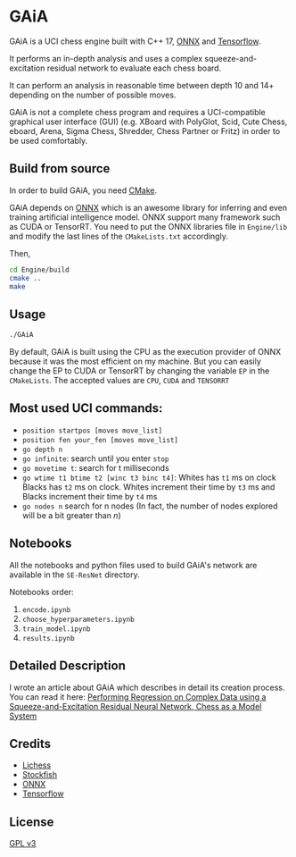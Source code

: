 # GAiA
GAiA is a UCI chess engine built with C++ 17, [ONNX](https://github.com/microsoft/onnxruntime) and [Tensorflow](https://github.com/tensorflow/tensorflow).

It performs an in-depth analysis and uses a complex squeeze-and-excitation residual network to evaluate each chess board.

It can perform an analysis in reasonable time between depth 10 and 14+ depending on the number of possible moves.

GAiA is not a complete chess program and requires a UCI-compatible graphical user interface (GUI) (e.g. XBoard with PolyGlot, Scid, Cute Chess, eboard, Arena, Sigma Chess, Shredder, Chess Partner or Fritz) in order to be used comfortably.

## Build from source
In order to build GAiA, you need [CMake](https://cmake.org/).

GAiA depends on [ONNX](https://github.com/microsoft/onnxruntime) which is an awesome library
for inferring and even training artificial intelligence model. ONNX support many framework
such as CUDA or TensorRT. You need to put the ONNX libraries file in `Engine/lib` and modify the
last lines of the `CMakeLists.txt` accordingly.

Then,

```bash
cd Engine/build
cmake ..
make
```

## Usage
```bash
./GAiA
```

By default, GAiA is built using the CPU as the execution provider of ONNX because
it was the most efficient on my machine. But you can easily change the EP to CUDA or TensorRT
by changing the variable `EP` in the `CMakeLists`. The accepted values are `CPU`, `CUDA` and `TENSORRT`

## Most used UCI commands:
+ `position startpos [moves move_list]`
+ `position fen your_fen [moves move_list]`
+ `go depth n`
+ `go infinite`: search until you enter `stop`
+ `go movetime t`: search for t milliseconds
+ `go wtime t1 btime t2 [winc t3 binc t4]`: Whites has `t1` ms on clock Blacks has `t2` ms on clock. Whites increment their time by `t3` ms and Blacks increment their time by `t4` ms
+ `go nodes n` search for n nodes (In fact, the number of nodes explored will be a bit greater than *n*)

## Notebooks
All the notebooks and python files used to build GAiA's network are available in
the `SE-ResNet` directory.

Notebooks order:
1. `encode.ipynb`
2. `choose_hyperparameters.ipynb`
3. `train_model.ipynb`
4. `results.ipynb`

## Detailed Description
I wrote an article about GAiA which describes in detail its creation process.
You can read it here: [Performing Regression on Complex Data using a
  Squeeze-and-Excitation Residual Neural Network, Chess as a Model System](https://raw.githubusercontent.com/Plagiat01/GAiA/master/article/Performing%20Regression%20on%20Complex%20Data.pdf)

## Credits
+ [Lichess](https://database.lichess.org/)
+ [Stockfish](https://github.com/official-stockfish/Stockfish)
+ [ONNX](https://github.com/microsoft/onnxruntime)
+ [Tensorflow](https://github.com/tensorflow/tensorflow)

## License
[GPL v3](https://choosealicense.com/licenses/gpl-3.0/)
